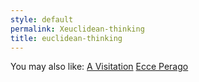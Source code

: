 ```yaml
---
style: default
permalink: Xeuclidean-thinking
title: euclidean-thinking
---
```

You may also like:
[A Visitation](http://scp-wiki.net/a-visitation)
[Ecce Perago](http://scp-wiki.net/ecceperago)